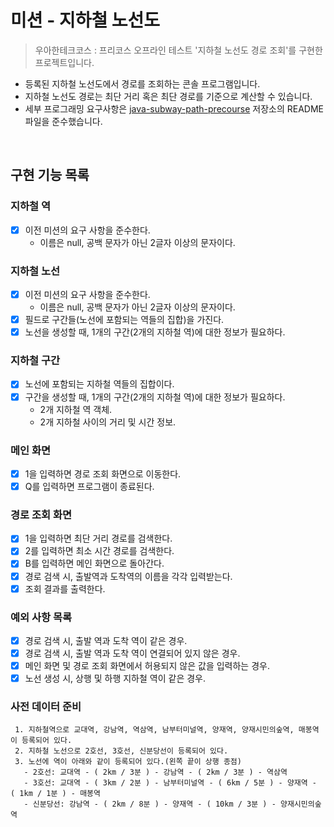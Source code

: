 # 미션 - 지하철 노선도
  
> 우아한테크코스 : 프리코스 오프라인 테스트 '지하철 노선도 경로 조회'를 구현한 프로젝트입니다.
    
* 등록된 지하철 노선도에서 경로를 조회하는 콘솔 프로그램입니다.
* 지하철 노선도 경로는 최단 거리 혹은 최단 경로를 기준으로 계산할 수 있습니다. 
* 세부 프로그래밍 요구사항은 [java-subway-path-precourse](https://github.com/woowacourse/java-subway-path-precourse) 저장소의 README 파일을 준수했습니다.

<br>

## 구현 기능 목록

### 지하철 역

* [x] 이전 미션의 요구 사항을 준수한다.
    * 이름은 null, 공백 문자가 아닌 2글자 이상의 문자이다.

### 지하철 노선

* [x] 이전 미션의 요구 사항을 준수한다.
    * 이름은 null, 공백 문자가 아닌 2글자 이상의 문자이다.
* [x] 필드로 구간들(노선에 포함되는 역들의 집합)을 가진다.
* [x] 노선을 생성할 때, 1개의 구간(2개의 지하철 역)에 대한 정보가 필요하다.

### 지하철 구간

* [x] 노선에 포함되는 지하철 역들의 집합이다.
* [x] 구간을 생성할 때, 1개의 구간(2개의 지하철 역)에 대한 정보가 필요하다.
    * 2개 지하철 역 객체.
    * 2개 지하철 사이의 거리 및 시간 정보.

### 메인 화면

* [x] 1을 입력하면 경로 조회 화면으로 이동한다.
* [x] Q를 입력하면 프로그램이 종료된다.

### 경로 조회 화면

* [x] 1을 입력하면 최단 거리 경로를 검색한다.
* [x] 2를 입력하면 최소 시간 경로를 검색한다.
* [x] B를 입력하면 메인 화면으로 돌아간다.
* [x] 경로 검색 시, 출발역과 도착역의 이름을 각각 입력받는다.
* [x] 조회 결과를 출력한다.

### 예외 사항 목록

* [x] 경로 검색 시, 출발 역과 도착 역이 같은 경우.
* [x] 경로 검색 시, 출발 역과 도착 역이 연결되어 있지 않은 경우.
* [x] 메인 화면 및 경로 조회 화면에서 허용되지 않은 값을 입력하는 경우.
* [x] 노선 생성 시, 상행 및 하행 지하철 역이 같은 경우.

### 사전 데이터 준비

```
 1. 지하철역으로 교대역, 강남역, 역삼역, 남부터미널역, 양재역, 양재시민의숲역, 매봉역이 등록되어 있다.
 2. 지하철 노선으로 2호선, 3호선, 신분당선이 등록되어 있다.
 3. 노선에 역이 아래와 같이 등록되어 있다.(왼쪽 끝이 상행 종점)
   - 2호선: 교대역 - ( 2km / 3분 ) - 강남역 - ( 2km / 3분 ) - 역삼역
   - 3호선: 교대역 - ( 3km / 2분 ) - 남부터미널역 - ( 6km / 5분 ) - 양재역 - ( 1km / 1분 ) - 매봉역
   - 신분당선: 강남역 - ( 2km / 8분 ) - 양재역 - ( 10km / 3분 ) - 양재시민의숲역
 ```

